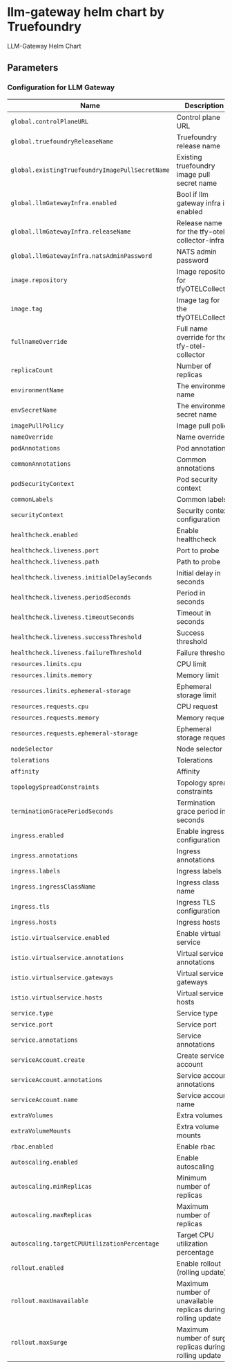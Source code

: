 # llm-gateway helm chart by Truefoundry
LLM-Gateway Helm Chart 

## Parameters

### Configuration for LLM Gateway

| Name                                            | Description                                                  | Value                                                |
| ----------------------------------------------- | ------------------------------------------------------------ | ---------------------------------------------------- |
| `global.controlPlaneURL`                        | Control plane URL                                            | `""`                                                 |
| `global.truefoundryReleaseName`                 | Truefoundry release name                                     | `truefoundry`                                        |
| `global.existingTruefoundryImagePullSecretName` | Existing truefoundry image pull secret name                  | `""`                                                 |
| `global.llmGatewayInfra.enabled`                | Bool if llm gateway infra is enabled                         | `false`                                              |
| `global.llmGatewayInfra.releaseName`            | Release name for the tfy-otel-collector-infra                | `tfy-otel-collector-infra`                           |
| `global.llmGatewayInfra.natsAdminPassword`      | NATS admin password                                          | `""`                                                 |
| `image.repository`                              | Image repository for tfyOTELCollector                        | `tfy.jfrog.io/tfy-private-images/tfy-otel-collector` |
| `image.tag`                                     | Image tag for the tfyOTELCollector                           | `f71e2c2380c21136a7e887df03129731ebb623a3`           |
| `fullnameOverride`                              | Full name override for the tfy-otel-collector                | `""`                                                 |
| `replicaCount`                                  | Number of replicas                                           | `2`                                                  |
| `environmentName`                               | The environment name                                         | `default`                                            |
| `envSecretName`                                 | The environment secret name                                  | `tfy-otel-collector-env-secret`                      |
| `imagePullPolicy`                               | Image pull policy                                            | `IfNotPresent`                                       |
| `nameOverride`                                  | Name override                                                | `""`                                                 |
| `podAnnotations`                                | Pod annotations                                              | `{}`                                                 |
| `commonAnnotations`                             | Common annotations                                           | `{}`                                                 |
| `podSecurityContext`                            | Pod security context                                         | `{}`                                                 |
| `commonLabels`                                  | Common labels                                                | `{}`                                                 |
| `securityContext`                               | Security context configuration                               | `{}`                                                 |
| `healthcheck.enabled`                           | Enable healthcheck                                           | `true`                                               |
| `healthcheck.liveness.port`                     | Port to probe                                                | `13133`                                              |
| `healthcheck.liveness.path`                     | Path to probe                                                | `/`                                                  |
| `healthcheck.liveness.initialDelaySeconds`      | Initial delay in seconds                                     | `30`                                                 |
| `healthcheck.liveness.periodSeconds`            | Period in seconds                                            | `10`                                                 |
| `healthcheck.liveness.timeoutSeconds`           | Timeout in seconds                                           | `5`                                                  |
| `healthcheck.liveness.successThreshold`         | Success threshold                                            | `1`                                                  |
| `healthcheck.liveness.failureThreshold`         | Failure threshold                                            | `3`                                                  |
| `resources.limits.cpu`                          | CPU limit                                                    | `2`                                                  |
| `resources.limits.memory`                       | Memory limit                                                 | `1024Mi`                                             |
| `resources.limits.ephemeral-storage`            | Ephemeral storage limit                                      | `512Mi`                                              |
| `resources.requests.cpu`                        | CPU request                                                  | `1`                                                  |
| `resources.requests.memory`                     | Memory request                                               | `512Mi`                                              |
| `resources.requests.ephemeral-storage`          | Ephemeral storage request                                    | `256Mi`                                              |
| `nodeSelector`                                  | Node selector                                                | `{}`                                                 |
| `tolerations`                                   | Tolerations                                                  | `{}`                                                 |
| `affinity`                                      | Affinity                                                     | `{}`                                                 |
| `topologySpreadConstraints`                     | Topology spread constraints                                  | `{}`                                                 |
| `terminationGracePeriodSeconds`                 | Termination grace period in seconds                          | `120`                                                |
| `ingress.enabled`                               | Enable ingress configuration                                 | `false`                                              |
| `ingress.annotations`                           | Ingress annotations                                          | `{}`                                                 |
| `ingress.labels`                                | Ingress labels                                               | `{}`                                                 |
| `ingress.ingressClassName`                      | Ingress class name                                           | `istio`                                              |
| `ingress.tls`                                   | Ingress TLS configuration                                    | `[]`                                                 |
| `ingress.hosts`                                 | Ingress hosts                                                | `[]`                                                 |
| `istio.virtualservice.enabled`                  | Enable virtual service                                       | `false`                                              |
| `istio.virtualservice.annotations`              | Virtual service annotations                                  | `{}`                                                 |
| `istio.virtualservice.gateways`                 | Virtual service gateways                                     | `[]`                                                 |
| `istio.virtualservice.hosts`                    | Virtual service hosts                                        | `[]`                                                 |
| `service.type`                                  | Service type                                                 | `ClusterIP`                                          |
| `service.port`                                  | Service port                                                 | `4318`                                               |
| `service.annotations`                           | Service annotations                                          | `{}`                                                 |
| `serviceAccount.create`                         | Create service account                                       | `true`                                               |
| `serviceAccount.annotations`                    | Service account annotations                                  | `{}`                                                 |
| `serviceAccount.name`                           | Service account name                                         | `tfy-otel-collector`                                 |
| `extraVolumes`                                  | Extra volumes                                                | `[]`                                                 |
| `extraVolumeMounts`                             | Extra volume mounts                                          | `[]`                                                 |
| `rbac.enabled`                                  | Enable rbac                                                  | `true`                                               |
| `autoscaling.enabled`                           | Enable autoscaling                                           | `true`                                               |
| `autoscaling.minReplicas`                       | Minimum number of replicas                                   | `2`                                                  |
| `autoscaling.maxReplicas`                       | Maximum number of replicas                                   | `100`                                                |
| `autoscaling.targetCPUUtilizationPercentage`    | Target CPU utilization percentage                            | `60`                                                 |
| `rollout.enabled`                               | Enable rollout (rolling update)                              | `true`                                               |
| `rollout.maxUnavailable`                        | Maximum number of unavailable replicas during rolling update | `0`                                                  |
| `rollout.maxSurge`                              | Maximum number of surge replicas during rolling update       | `100%`                                               |
